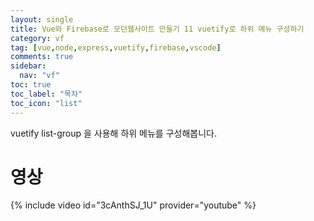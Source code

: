 ```yaml
---
layout: single
title: Vue와 Firebase로 모던웹사이트 만들기 11 vuetify로 하위 메뉴 구성하기
category: vf
tag: [vue,node,express,vuetify,firebase,vscode]
comments: true
sidebar:
  nav: "vf"
toc: true
toc_label: "목차"
toc_icon: "list"
---
```


vuetify list-group 을 사용해 하위 메뉴를 구성해봅니다.

# 영상

{% include video id="3cAnthSJ_1U" provider="youtube" %}
